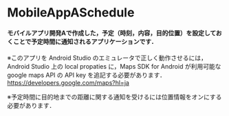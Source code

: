 # MobileAppASchedule

#### モバイルアプリ開発Aで作成した，予定（時刻，内容，目的位置）を設定しておくことで予定時間に通知されるアプリケーションです．

※このアプリを Android Studio のエミュレータで正しく動作させるには，Android Studio 上の local propaties に，Maps SDK for Android が利用可能な google maps API の API key を追記する必要があります．
https://developers.google.com/maps?hl=ja


※予定時間に目的地までの距離に関する通知を受けるには位置情報をオンにする必要があります．
